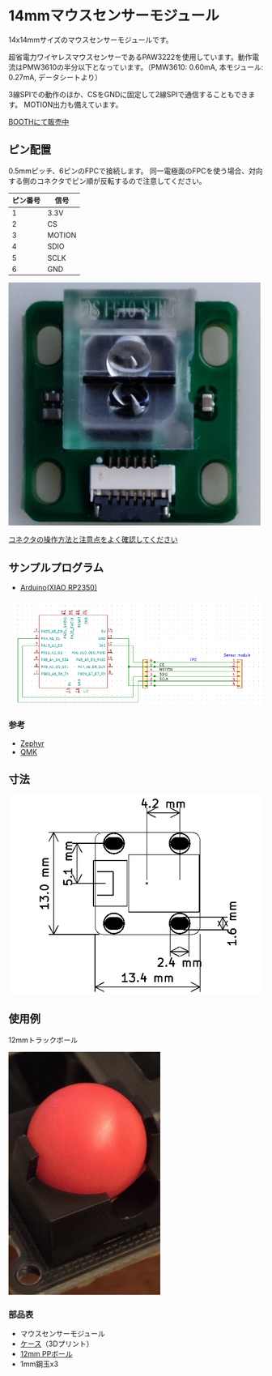 # 14mmマウスセンサーモジュール

14x14mmサイズのマウスセンサーモジュールです。

超省電力ワイヤレスマウスセンサーであるPAW3222を使用しています。動作電流はPMW3610の半分以下となっています。（PMW3610: 0.60mA, 本モジュール: 0.27mA, データシートより）

3線SPIでの動作のほか、CSをGNDに固定して2線SPIで通信することもできます。
MOTION出力も備えています。

[BOOTHにて販売中](https://nogikes.booth.pm/items/6520217)

## ピン配置

0.5mmピッチ、6ピンのFPCで接続します。
同一電極面のFPCを使う場合、対向する側のコネクタでピン順が反転するので注意してください。

|ピン番号|信号|
|-|-|
|1|3.3V|
|2|CS|
|3|MOTION|
|4|SDIO|
|5|SCLK|
|6|GND|

![](img/image.png)

[コネクタの操作方法と注意点をよく確認してください](https://www.hirose.com/ja/product/document?clcode=&productname=&series=FH19C__FH19SC&documenttype=Catalog&lang=ja&documentid=D31611_ja)

## サンプルプログラム

* [Arduino(XIAO RP2350)](sample_sketch)

![](img/connection.png)

### 参考

* [Zephyr](https://docs.zephyrproject.org/latest/build/dts/api/bindings/input/pixart%2Cpaw32xx.html)
* [QMK](https://github.com/qmk/qmk_firmware/blob/163b894b97a5c8cf9ab80179b4d59999077ad8d5/drivers/sensors/paw3204.c)

## 寸法

![](img/size.png)

## 使用例

12mmトラックボール

![](img/12mm-trackball.png)

### 部品表

* マウスセンサーモジュール
* [ケース](trackball-module-case/case-12mm-1-Body.step)（3Dプリント）
* [12mm PPボール](https://ja.aliexpress.com/item/1005007093832604.html)
* 1mm鋼玉x3
